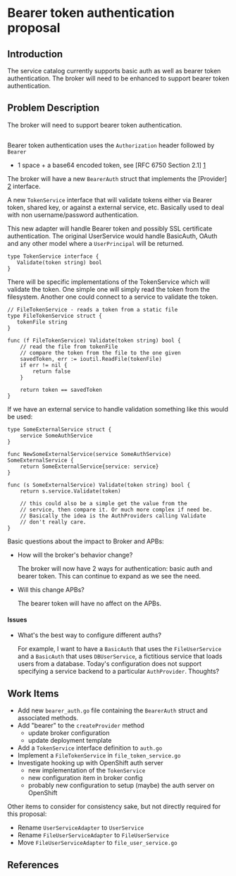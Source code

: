 # Bearer token authentication proposal

## Introduction

The service catalog currently supports basic auth as well as bearer token
authentication. The broker will need to be enhanced to support bearer token
authentication.

## Problem Description
The broker will need to support bearer token authentication.

## <Implementation Details>
Bearer token authentication uses the `Authorization` header followed by `Bearer`
+ 1 space + a base64 encoded token, see [RFC 6750 Section 2.1] [1]

The broker will have a new `BearerAuth` struct that implements the [Provider] [2]
interface.

A new `TokenService` interface that will validate tokens either via Bearer
token, shared key, or against a external service, etc. Basically used to deal with
non username/password authentication.

This new adapter will handle Bearer token and possibly SSL certificate
authentication. The original UserService would handle BasicAuth, OAuth and any
other model where a `UserPrincipal` will be returned.


```golang
type TokenService interface {
   Validate(token string) bool
}
```

There will be specific implementations of the TokenService which will validate
the token. One simple one will simply read the token from the filesystem.
Another one could connect to a service to validate the token.


```golang
// FileTokenService - reads a token from a static file
type FileTokenService struct {
   tokenFile string
}

func (f FileTokenService) Validate(token string) bool {
    // read the file from tokenFile
    // compare the token from the file to the one given
    savedToken, err := ioutil.ReadFile(tokenFile)
    if err != nil {
        return false
    }

    return token == savedToken
}
```

If we have an external service to handle validation something like this would be
used:

```golang
type SomeExternalService struct {
    service SomeAuthService
}

func NewSomeExternalService(service SomeAuthService) SomeExternalService {
    return SomeExternalService{service: service}
}

func (s SomeExternalService) Validate(token string) bool {
    return s.service.Validate(token)

    // this could also be a simple get the value from the
    // service, then compare it. Or much more complex if need be.
    // Basically the idea is the AuthProviders calling Validate
    // don't really care.
}
```

Basic questions about the impact to Broker and APBs:

 - How will the broker's behavior change?

   The broker will now have 2 ways for authentication: basic auth and bearer
   token. This can continue to expand as we see the need.

 - Will this change APBs?

   The bearer token will have no affect on the APBs.

#### Issues

 - What's the best way to configure different auths?

   For example, I want to have a `BasicAuth` that uses the `FileUserService` and a
   `BasicAuth` that uses `DBUserService`, a fictitious service that loads users from a
   database. Today's configuration does not support specifying a service backend
   to a particular `AuthProvider`. Thoughts?


## Work Items
 - Add new `bearer_auth.go` file containing the `BearerAuth` struct and
   associated methods.
 - Add "bearer" to the `createProvider` method
   - update broker configuration
   - update deployment template
 - Add a `TokenService` interface definition to `auth.go`
 - Implement a `FileTokenService` in `file_token_service.go`
 - Investigate hooking up with OpenShift auth server
   - new implementation of the `TokenService`
   - new configuration item in broker config
   - probably new configuration to setup (maybe) the auth server on OpenShift

Other items to consider for consistency sake, but not directly required for this
proposal:

 - Rename `UserServiceAdapter` to `UserService`
 - Rename `FileUserServiceAdapter` to `FileUserService`
 - Move `FileUserServiceAdapter` to `file_user_service.go`

## References
[1]: https://tools.ietf.org/html/rfc6750#section-2.1 "RFC 6750 Section 2.1"
[2]: https://github.com/openshift/ansible-service-broker/blob/bearerauth/pkg/auth/auth.go#L20-L25 "Provider interface"
[3]: https://docs.openshift.com/container-platform/3.6/architecture/additional_concepts/authentication.html#oauth-server-metadata "OAuth Server Metadata"
